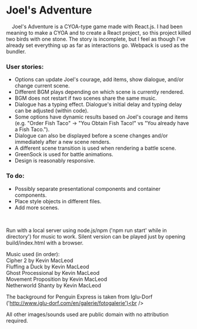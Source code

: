 # Joel's Adventure

 &nbsp;&nbsp;&nbsp; Joel's Adventure is a CYOA-type game made with React.js. I had been meaning to make a CYOA and to create a React project, so this project killed two birds with one stone. The story is incomplete, but I feel as though I've already set everything up as far as interactions go. Webpack is used as the bundler.
  
  
### User stories: <br />
* Options can update Joel's courage, add items, show dialogue, and/or change current scene.
* Different BGM plays depending on which scene is currently rendered.
* BGM does not restart if two scenes share the same music. 
* Dialogue has a typing effect. Dialogue's initial delay and typing delay can be adjusted (within code). 
* Some options have dynamic results based on Joel's courage and items (e.g. "Order Fish Taco" -> "You Obtain Fish Taco!" vs "You already have a Fish Taco.").
* Dialogue can also be displayed before a scene changes and/or immediately after a new scene renders.
* A different scene transition is used when rendering a battle scene.
* GreenSock is used for battle animations.
* Design is reasonably responsive.
    
###  To do: <br />
* Possibly separate presentational components and container components. 
* Place style objects in different files. 
* Add more scenes. 
<br />

Run with a local server using node.js/npm ('npm run start' while in directory') for music to work. Silent version can be played just by opening build/index.html with a browser.<br />

Music used (in order):<br />
Cipher 2 by Kevin MacLeod <br />
Fluffing a Duck by Kevin MacLeod<br />
Ghost Processional by Kevin MacLeod<br />
Movement Proposition by Kevin MacLeod<br />
Netherworld Shanty by Kevin MacLeod<br />

The background for Penguin Express is taken from Iglu-Dorf ('http://www.iglu-dorf.com/en/galerie/fotogalerie')<br />

All other images/sounds used are public domain with no attribution required.<br />
